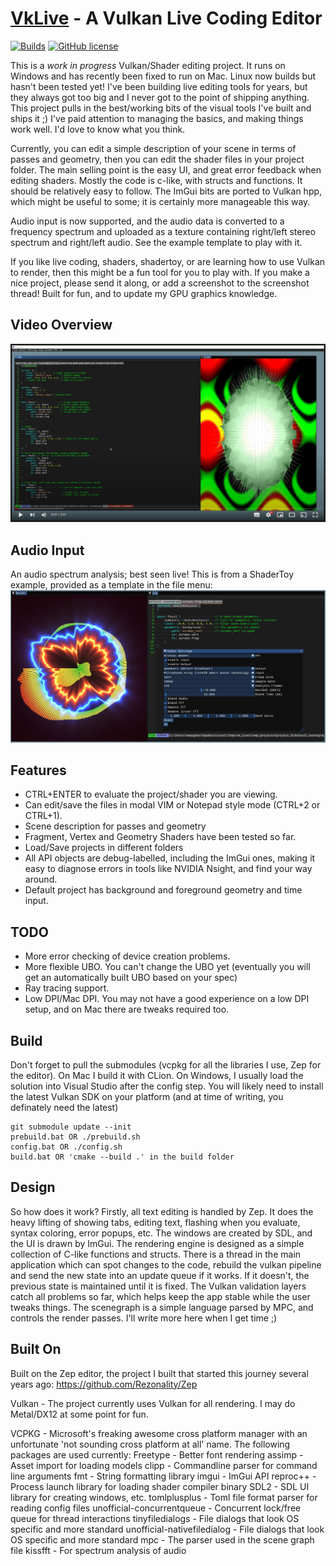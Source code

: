 [VkLive](https://github.com/cmaughan/vklive) - A Vulkan Live Coding Editor
===================================================================================================
[![Builds](https://github.com/cmaughan/vklive/actions/workflows/builds.yml/badge.svg)](https://github.com/cmaughan/vklive/actions/workflows/builds.yml)
[![GitHub license](https://img.shields.io/badge/license-MIT-blue.svg)](https://github.com/cmaughan/vklive/blob/master/LICENSE) 

This is a *work in progress* Vulkan/Shader editing project.  It runs on Windows and has recently been fixed to run on Mac.  Linux now builds but hasn't been tested yet!
I've been building live editing tools for years, but they always got too big and I never got to the point of shipping anything.  This project pulls in the best/working bits of the visual tools I've built and ships it ;)  I've paid attention to managing the basics, and making things work well. I'd love to know what you think.

Currently, you can edit a simple description of your scene in terms of passes and geometry, then you can edit the shader files in your project folder.  The main selling point is the easy UI, and great error feedback when editing shaders.
Mostly the code is c-like, with structs and functions.  It should be relatively easy to follow.  The ImGui bits are ported to Vulkan hpp, which might be useful to some; it is certainly more manageable this way.

Audio input is now supported, and the audio data is converted to a frequency spectrum and uploaded as a texture containing right/left stereo spectrum and right/left audio.  See the example template to play with it.

If you like live coding, shaders, shadertoy, or are learning how to use Vulkan to render, then this might be a fun tool for you to play with.  If you make a nice project, please send it along, or add a screenshot to the screenshot thread!
Built for fun, and to update my GPU graphics knowledge.

## Video Overview
[![VkLive Overview](screenshots/video.png)](https://youtu.be/mebNIQt8pKE "VkLive Demo")

## Audio Input
An audio spectrum analysis; best seen live! This is from a ShaderToy example, provided as a template in the file menu:
![VkLive Audio](screenshots/audio_analysis.png)

## Features
- CTRL+ENTER to evaluate the project/shader you are viewing.
- Can edit/save the files in modal VIM or Notepad style mode (CTRL+2 or CTRL+1).
- Scene description for passes and geometry
- Fragment, Vertex and Geometry Shaders have been tested so far.
- Load/Save projects in different folders
- All API objects are debug-labelled, including the ImGui ones, making it easy to diagnose errors in tools like NVIDIA Nsight, and find your way around.
- Default project has background and foreground geometry and time input.

## TODO
- More error checking of device creation problems.
- More flexible UBO.  You can't change the UBO yet (eventually you will get an automatically built UBO based on your spec)
- Ray tracing support.
- Low DPI/Mac DPI.  You may not have a good experience on a low DPI setup, and on Mac there are tweaks required too.

## Build
Don't forget to pull the submodules (vcpkg for all the libraries I use, Zep for the editor).
On Mac I build it with CLion.  On Windows, I usually load the solution into Visual Studio after the config step.
You will likely need to install the latest Vulkan SDK on your platform (and at time of writing, you definately need the latest)

```
git submodule update --init
prebuild.bat OR ./prebuild.sh
config.bat OR ./config.sh
build.bat OR 'cmake --build .' in the build folder
```

## Design
So how does it work? Firstly, all text editing is handled by Zep.  It does the heavy lifting of showing tabs, editing text, flashing when you evaluate, syntax coloring, error popups, etc.
The windows are created by SDL, and the UI is drawn by ImGui. The rendering engine is designed as a simple collection of C-like functions and structs.  There is a thread in the main application which can spot changes to the code, rebuild the vulkan pipeline and send the new state into an update queue if it works.  If it doesn't, the previous state is maintained until it is fixed.  The Vulkan validation layers catch all problems so far, which helps keep the app stable while the user tweaks things.
The scenegraph is a simple language parsed by MPC, and controls the render passes.
I'll write more here when I get time ;)

## Built On
Built on the Zep editor, the project I built that started this journey several years ago: https://github.com/Rezonality/Zep

Vulkan - The project currently uses Vulkan for all rendering.  I may do Metal/DX12 at some point for fun.

VCPKG - Microsoft's freaking awesome cross platform manager with an unfortunate 'not sounding cross platform at all' name.  The following packages are used currently:
Freetype - Better font rendering
assimp - Asset import for loading models
clipp - Commandline parser for command line arguments
fmt - String formatting library
imgui - ImGui API
reproc++ - Process launch library for loading shader compiler binary
SDL2 - SDL UI library for creating windows, etc.
tomlplusplus - Toml file format parser for reading config files
unofficial-concurrentqueue - Concurrent lock/free queue for thread interactions
tinyfiledialogs - File dialogs that look OS specific and more standard
unofficial-nativefiledialog - File dialogs that look OS specific and more standard
mpc - The parser used in the scene graph file
kissfft - For spectrum analysis of audio

